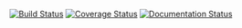 [![Build Status](https://travis-ci.org/StevenCooks/pycool.svg?branch=writing)](https://travis-ci.org/StevenCooks/pycool)
[![Coverage Status](https://coveralls.io/repos/github/StevenCooks/pycool/badge.svg?branch=writing)](https://coveralls.io/github/StevenCooks/pycool?branch=writing)
[![Documentation Status](https://readthedocs.org/projects/pycool/badge/?version=writing)](http://pycool.readthedocs.io/en/latest/?badge=writing)
